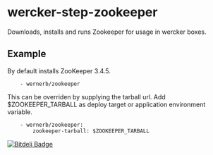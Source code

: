 wercker-step-zookeeper
======================

Downloads, installs and runs Zookeeper for usage in wercker boxes.

Example
--------

By default installs ZooKeeper 3.4.5.
```
    - wernerb/zookeeper
```


This can be overriden by supplying the tarball url.
Add $ZOOKEEPER_TARBALL as deploy target or application environment variable.

```
    - wernerb/zookeeper:
        zookeeper-tarball: $ZOOKEEPER_TARBALL
```



[![Bitdeli Badge](https://d2weczhvl823v0.cloudfront.net/wernerb/wercker-step-zookeeper/trend.png)](https://bitdeli.com/free "Bitdeli Badge")

